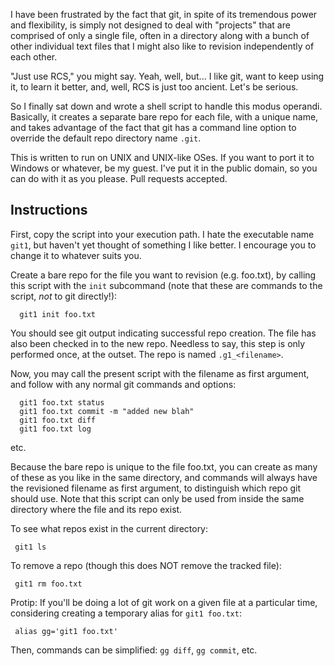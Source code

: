 I have been frustrated by the fact that git, in spite of its tremendous power and
flexibility, is simply not designed to deal with "projects" that are comprised of
only a single file, often in a directory along with a bunch of other individual text
files that I might also like to revision independently of each other.

"Just use RCS," you might say. Yeah, well, but... I like git, want to keep using it,
to learn it better, and, well, RCS is just too ancient. Let's be serious.

So I finally sat down and wrote a shell script to handle this modus operandi.
Basically, it creates a separate bare repo for each file, with a unique name, and
takes advantage of the fact that git has a command line option to override the default
repo directory name `.git`.

This is written to run on UNIX and UNIX-like OSes. If you want to port it to
Windows or whatever, be my guest. I've put it in the public domain, so you can do
with it as you please. Pull requests accepted.

## Instructions

First, copy the script into your execution path. I hate the executable name `git1`,
but haven't yet thought of something I like better. I encourage you to change it
to whatever suits you.

Create a bare repo for the file you want to revision (e.g. foo.txt), by calling
this script with the `init` subcommand (note that these are commands to the script,
_not_ to git directly!):

```
  git1 init foo.txt
```

You should see git output indicating successful repo creation. The file
has also been checked in to the new repo. Needless to say, this step is only
performed once, at the outset. The repo is named `.g1_<filename>`.

Now, you may call the present script with the filename as first argument,
and follow with any normal git commands and options:

```
  git1 foo.txt status
  git1 foo.txt commit -m "added new blah"
  git1 foo.txt diff
  git1 foo.txt log
```

etc.

Because the bare repo is unique to the file foo.txt, you can create as many
of these as you like in the same directory, and commands will always have the
revisioned filename as first argument, to distinguish which repo git should use.
Note that this script can only be used from inside the same
directory where the file and its repo exist.

To see what repos exist in the current directory:

```
 git1 ls
```

To remove a repo (though this does NOT remove the tracked file):

```
 git1 rm foo.txt
```

Protip: If you'll be doing a lot of git work on a given file at a particular
time, considering creating a temporary alias for `git1 foo.txt`:

```
 alias gg='git1 foo.txt'
```

Then, commands can be simplified: `gg diff`, `gg commit`, etc.

